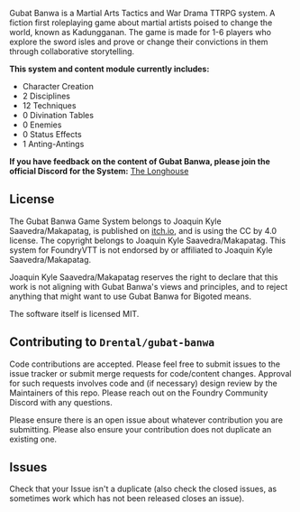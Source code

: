 Gubat Banwa is a Martial Arts Tactics and War Drama TTRPG system. A fiction first roleplaying game about martial artists poised to change the world, known as Kadungganan. The game is made for 1-6 players who explore the sword isles and prove or change their convictions in them through collaborative storytelling.

**This system and content module currently includes:**

- Character Creation
- 2 Disciplines
- 12 Techniques
- 0 Divination Tables
- 0 Enemies
- 0 Status Effects
- 1 Anting-Antings

**If you have feedback on the content of Gubat Banwa, please join the official Discord for the System:** [The Longhouse](https://discord.gg/s6gSsPm5BN)

## License

The Gubat Banwa Game System belongs to Joaquin Kyle Saavedra/Makapatag, is published on [itch.io](https://makapatag.itch.io/gubat-banwa), and is using the CC by 4.0 license. The copyright belongs to Joaquin Kyle Saavedra/Makapatag. This system for FoundryVTT is not endorsed by or affiliated to Joaquin Kyle Saavedra/Makapatag.

Joaquin Kyle Saavedra/Makapatag reserves the right to declare that this work is not aligning with Gubat Banwa's views and principles, and to reject anything that might want to use Gubat Banwa for Bigoted means.

The software itself is licensed MIT.

## Contributing to `Drental/gubat-banwa`

Code contributions are accepted. Please feel free to submit issues to the issue tracker or submit merge requests for code/content changes. Approval for such requests involves code and (if necessary) design review by the Maintainers of this repo. Please reach out on the Foundry Community Discord with any questions.

Please ensure there is an open issue about whatever contribution you are submitting. Please also ensure your contribution does not duplicate an existing one.

## Issues

Check that your Issue isn't a duplicate (also check the closed issues, as sometimes work which has not been released closes an issue).
